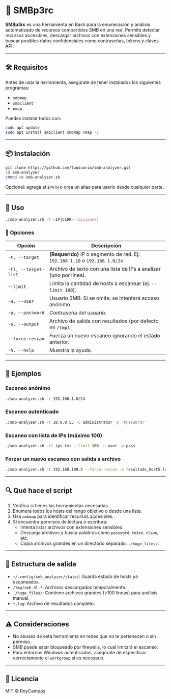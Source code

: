 # 🧠 SMBp3rc

**SMBp3rc** es una herramienta en Bash para la enumeración y análisis automatizado de recursos compartidos SMB en una red. Permite detectar recursos accesibles, descargar archivos con extensiones sensibles y buscar posibles datos confidenciales como contraseñas, tokens y claves API.

---

## 🛠️ Requisitos

Antes de usar la herramienta, asegúrate de tener instalados los siguientes programas:

- `smbmap`
- `smbclient`
- `nmap`

Puedes instalar todos con:

```bash
sudo apt update
sudo apt install smbclient smbmap nmap -y
```

---

## 📦 Instalación

```bash
git clone https://github.com/tuusuario/smb-analyzer.git
cd smb-analyzer
chmod +x smb-analyzer.sh
```

Opcional: agrega al `$PATH` o crea un alias para usarlo desde cualquier parte.

---

## 🚀 Uso

```bash
./smb-analyzer.sh -t <IP|CIDR> [opciones]
```

### 📌 Opciones

| Opción               | Descripción                                                                 |
|----------------------|-----------------------------------------------------------------------------|
| `-t, --target`       | **(Requerido)** IP o segmento de red. Ej: `192.168.1.10` o `192.168.1.0/24` |
| `-tl, --target-list` | Archivo de texto con una lista de IPs a analizar (uno por línea).           |
| `--limit`            | Limita la cantidad de hosts a escanear (ej. `--limit 100`).                 |
| `-u, --user`         | Usuario SMB. Si se omite, se intentará acceso anónimo.                      |
| `-p, --password`     | Contraseña del usuario.                                                     |
| `-o, --output`       | Archivo de salida con resultados (por defecto en `/tmp`).                   |
| `--force-rescan`     | Fuerza un nuevo escaneo ignorando el estado anterior.                       |
| `-h, --help`         | Muestra la ayuda.                                                           |

---

## 📘 Ejemplos

### Escaneo anónimo

```bash
./smb-analyzer.sh -t 192.168.1.0/24
```

### Escaneo autenticado

```bash
./smb-analyzer.sh -t 10.0.0.55 -u administrador -p 'P@ssw0rd!'
```

### Escaneo con lista de IPs (máximo 100)

```bash
./smb-analyzer.sh -tl ips.txt --limit 100 -u user -p pass
```

### Forzar un nuevo escaneo con salida a archivo

```bash
./smb-analyzer.sh -t 192.168.100.5 --force-rescan -o resultado_host5.log
```

---

## 🔍 Qué hace el script

1. Verifica si tienes las herramientas necesarias.
2. Enumera todos los hosts del rango objetivo o desde una lista.
3. Usa `smbmap` para identificar recursos accesibles.
4. Si encuentra permisos de lectura o escritura:
   - Intenta listar archivos con extensiones sensibles.
   - Descarga archivos y busca palabras como `password`, `token`, `clave`, etc.
   - Copia archivos grandes en un directorio separado: `./huge_files/`.

---

## 📁 Estructura de salida

- `~/.config/smb_analyzer/state/`: Guarda estado de hosts ya escaneados.
- `/tmp/smb_dl.*`: Archivos descargados temporalmente.
- `./huge_files/`: Contiene archivos grandes (>100 líneas) para análisis manual.
- `*.log`: Archivo de resultados completo.

---

## ⚠️ Consideraciones

- No abuses de esta herramienta en redes que no te pertenecen o sin permiso.
- SMB puede estar bloqueado por firewalls, lo cual limitará el escaneo.
- Para entornos Windows autenticados, asegúrate de especificar correctamente el `workgroup` si es necesario.

---

## 📜 Licencia

MIT © RoyCampos
